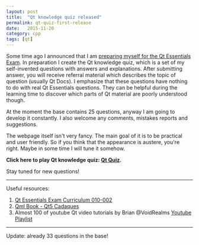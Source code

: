 ```yaml
---
layout: post
title:  "Qt knowledge quiz released"
permalink: qt-quiz-first-release
date:   2015-11-20
category: cpp
tags: [qt]
---
```

Some time ago I announced that I am <a href="http://katecpp.github.io/qt-exam-preparations/" target="_blank">preparing myself for the Qt Essentials Exam</a>. In preparation I create the Qt knowledge quiz, which is a set of my self-invented questions with answers and explanations. After submitting answer, you will receive referral material which describes the topic of question (usually Qt Docs). I emphasize that these questions have nothing to do with real Qt Essentials questions. They can be helpful during the learning time to discover which parts of Qt material are poorly understood though.

At the moment the base contains 25 questions, anyway I am going to develop it constantly. I also welcome any comments, mistakes reports and suggestions.

The webpage itself isn't very fancy. The main goal of it is to be practical and user friendly.  So if you think that the appearance is austere, you're right. Maybe in some time I will tune it somehow.

<strong>Click here to play Qt knowledge quiz: <a href="http://katecpp.github.io/qt_quiz/" target="_blank">Qt Quiz</a>.</strong>

Stay tuned for new questions!

<hr />

Useful resources:
<ol>
	<li><a href="https://d3hp9ud7yvwzy0.cloudfront.net/wp-content/uploads/2014/08/Qt-Essentials-Exam-Curriculum-010-002.pdf" target="_blank">Qt Essentials Exam Curriculum 010-002</a></li>
	<li><a href="https://qmlbook.github.io/index.html" target="_blank">Qml Book - Qt5 Cadaques</a></li>
	<li>Almost 100 of youtube Qt video tutorials by Brian @VoidRealms <a href="https://www.youtube.com/playlist?list=PL3C390B298EDD3F86" target="_blank">Youtube Playlist</a></li>
</ol>

<hr />

Update: already 33 questions in the base!
